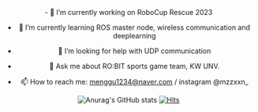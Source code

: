 <div align="center">
  - 🔭 I’m currently working on RoboCup Rescue 2023
  
  - 🌱 I’m currently learning ROS master node, wireless communication and deeplearning
  
  - 🤔 I’m looking for help with UDP communication
  
  - 💬 Ask me about RO:BIT sports game team, KW UNV.
  
  - 📫 How to reach me: menggu1234@naver.com / instagram @mzzxxn_


![Anurag's GitHub stats](https://github-readme-stats.vercel.app/api?username=mjlee111&show_icons=true&theme=radical)
[![Hits](https://hits.seeyoufarm.com/api/count/incr/badge.svg?url=https%3A%2F%2Fgithub.com%2Fmjlee111%2Fhit-counter&count_bg=%23000000&title_bg=%23555555&icon=&icon_color=%23E7E7E7&title=hits&edge_flat=false)](https://hits.seeyoufarm.com)
  
</div>


